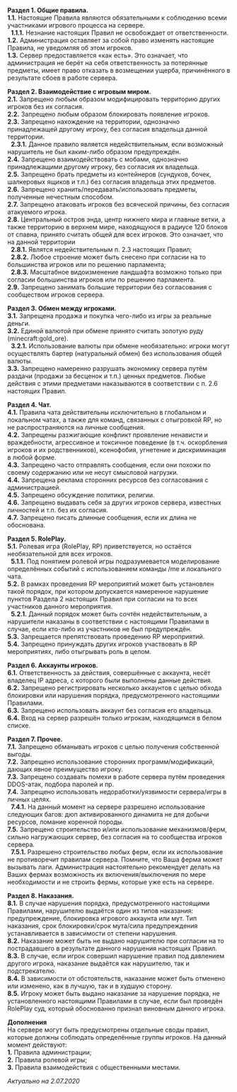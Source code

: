 **Раздел 1. Общие правила.**  
**1.1.** Настоящие Правила являются обязательными к соблюдению всеми участниками игрового процесса на сервере.  
&nbsp; **1.1.1.** Незнание настоящих Правил не освобождает от ответственности.  
**1.2.** Администрация оставляет за собой право изменять настоящие Правила, не уведомляя об этом игроков.  
**1.3.** Сервер предоставляется «как есть». Это означает, что администрация не берёт на себя ответственность за потерянные предметы, имеет право отказать в возмещении ущерба, причинённого в результате сбоев в работе сервера.  
  
**Раздел 2. Взаимодействие с игровым миром.**  
**2.1.** Запрещено любым образом модифицировать территорию других игроков без их согласия.  
**2.2.** Запрещено любым образом блокировать появление игроков.  
**2.3.** Запрещено нахождение на территории, однозначно принадлежащей другому игроку, без согласия владельца данной территории.  
&nbsp; **2.3.1.** Данное правило является недействительным, если возможный нарушитель не был каким-либо образом предупреждён.  
**2.4.** Запрещено взаимодействовать с мобами, однозначно принадлежащими другому игроку, без согласия их владельца.  
**2.5.** Запрещено брать предметы из контейнеров (сундуков, бочек, шалкеровых ящиков и т.п.) без согласия владельца этих предметов.  
**2.6.** Запрещено хранить/передавать/использовать предметы, полученные нечестным способом.  
**2.7.** Запрещено атаковать игроков без всяческой причины, без согласия атакуемого игрока.  
**2.8.** Центральный остров энда, центр нижнего мира и главные ветки, а также территорию в верхнем мире, находящуюся в радиусе 120 блоков от спавна, принято считать общей для всех игроков. Это означает, что на данной территории  
&nbsp; **2.8.1.** Являтся недействительным п. 2.3 настоящих Правил;  
&nbsp; **2.8.2.** Любое строение может быть снесено при согласии на то большинства игроков или по решению парламента;  
&nbsp; **2.8.3.** Масштабное видоизменение ландшафта возможно только при согласии большинства игроков или по решению парламента.  
**2.9.** Запрещено занимать большие территории без согласования с сообществом игроков сервера.  
  
**Раздел 3. Обмен между игроками.**  
**3.1.** Запрещена продажа и покупка чего-либо из игры за реальные деньги.  
**3.2.** Единой валютой при обмене принято считать золотую руду (minecraft:gold_ore).  
&nbsp; **3.2.1.** Использование валюты при обмене необязательно: игроки могут осуществлять бартер (натуральный обмен) без использования общей валюты.  
**3.3.** Запрещено намеренно разрушать экономику сервера путём раздачи (продажи за бесценок и т.п.) ценных предметов. Любые действия с этими предметами наказываются в соответствии с п. 2.6 настоящих Правил.  
  
**Раздел 4. Чат.**  
**4.1.** Правила чата действительны исключительно в глобальном и локальном чатах, а также для команд, связанных с отыгровкой RP, но не распространяются на личные сообщения.  
**4.2.** Запрещены разжигающие конфликт проявление ненависти и враждебности, агрессивное и токсичное поведение (в т.ч. оскорбления игроков и их родственников), ксенофобия, угнетение и дискриминация в любой форме.  
**4.3.** Запрещено часто отправлять сообщения, если они похожи по своему содержанию или не несут смысловой нагрузки.  
**4.4.** Запрещена реклама сторонних ресурсов без согласования с администрацией.  
**4.5.** Запрещено обсуждение политики, религии.  
**4.6.** Запрещено выдавать себя за других игроков сервера, известных личностей и т.п. без их согласия.  
**4.7.** Запрещено писать длинные сообщения, если их длина не обоснована.
  
**Раздел 5. RolePlay.**  
**5.1.** Ролевая игра (RolePlay, RP) приветствуется, но остаётся необязательной для всех игроков.  
&nbsp; **5.1.1.** Под понятием ролевой игры подразумевается моделирование определённых событий с использованием команды /me и локального чата.  
**5.2.** В рамках проведения RP мероприятий может быть установлен такой порядок, при котором допускается намеренное нарушение пунктов Раздела 2 настоящих Правил при согласии на то всех участников данного мероприятия.  
&nbsp; **5.2.1.** Данный порядок может быть сочтён недействительным, а нарушители наказаны в соответствии с настоящими Правилами в случае, если кто-либо из участников не был предупреждён.  
**5.3.** Запрещается препятствовать проведению RP мероприятий.  
**5.4.** Запрещено принуждать других игроков участвовать в RP мероприятиях, либо отыгрывать роль в целом.  
  
**Раздел 6. Аккаунты игроков.**  
**6.1.** Ответственность за действия, совершённые с аккаунта, несёт владелец IP адреса, с которого были выполнены данные действия.  
**6.2.** Запрещено регистрировать несколько аккаунтов с целью обхода блокировки или нарушения порядка, предусмотренного настоящими Правилами.  
**6.3.** Запрещено использовать аккаунт без согласия его владельца.  
**6.4.** Вход на сервер разрешён только игрокам, находящимся в белом списке.  
  
**Раздел 7. Прочее.**  
**7.1.** Запрещено обманывать игроков с целью получения собственной выгоды.  
**7.2.** Запрещено использование сторонних программ/модификаций, дающих явное преимущество игроку.  
**7.3.** Запрещено создавать помехи в работе сервера путём проведения DDOS-атак, подбора паролей и пр.  
**7.4.** Запрещено использовать недоработки/уязвимости сервера/игры в личных целях.  
&nbsp; **7.4.1.** На данный момент на сервере разрешено использование следующих багов: дюп активированного динамита не для добычи ресурсов, ломание коренной породы.  
**7.5.** Запрещено строительство и/или использование механизмов/ферм, сильно нагружающих сервер, без согласия на то сообщества игроков сервера.  
&nbsp; **7.5.1.** Разрешено строительство любых ферм, если их использование не противоречит правилам сервера. Помните, что Ваша ферма может вызывать лаги. Администрация настоятельно рекомендует делать на Ваших фермах возможность их включения/выключения по мере необходимости и не строить фермы, которые уже есть на сервере.  
  
**Раздел 8. Наказания.**  
**8.1.** В случае нарушения порядка, предусмотренного настоящими Правилами, нарушителю выдаётся один из типов наказания: предупреждение, блокировка игрового аккаунта или мут. Тип наказания, срок блокировки/срок мута/сила предупреждения устанавливается в зависимости от степени нарушения.  
**8.2.** Наказание может быть не выдано нарушителю при согласии на то пострадавшего в результате данного нарушения настоящих Правил.  
**8.3.** В случае, если игрок совершил нарушение правил под давлением другого игрока, наказание выдаётся как нарушителю, так и подстрекателю.  
**8.4.** В зависимости от обстоятельств, наказание может быть отменено или изменено, как в лучшую, так и в худшую сторону.  
**8.5.** Игроку может быть выдано наказание за нарушение порядка, не установленного настоящими Правилами в случае, если был проведён RolePlay суд, который обоснованно признал виновным данного игрока.  
  
**Дополнения**  
На сервере могут быть предусмотрены отдельные своды правил, которые должны соблюдать определённые группы игроков. На данный момент действуют:  
**1.** Правила администрации;  
**2.** Правила ролевой игры;  
**3.** Правила взаимодействия с общественными местами.  
  
*Актуально на 2.07.2020*
